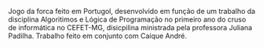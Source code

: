 Jogo da forca feito em Portugol, desenvolvido em função de um trabalho da disciplina Algoritimos e Lógica de Programação no primeiro ano do cruso de informática no CEFET-MG, disicpilina ministrada pela professora Juliana Padilha. Trabalho feito em conjunto com Caíque André.
